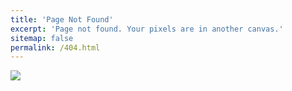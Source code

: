 ```yaml
---
title: 'Page Not Found'
excerpt: 'Page not found. Your pixels are in another canvas.'
sitemap: false
permalink: /404.html
---
```


![](https://siliconvalleygazette.com/posts/what-is-the-404-not-found-error.png)
